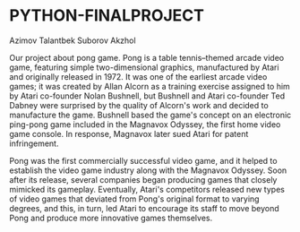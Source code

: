 # PYTHON-FINALPROJECT
Azimov Talantbek
Suborov Akzhol

Our project about pong game. 
Pong is a table tennis–themed arcade video game, featuring simple two-dimensional graphics,
manufactured by Atari and originally released in 1972. It was one of the earliest arcade video games;
it was created by Allan Alcorn as a training exercise assigned to him by Atari co-founder Nolan Bushnell,
but Bushnell and Atari co-founder Ted Dabney were surprised by the quality of Alcorn's work and 
decided to manufacture the game. Bushnell based the game's concept on an electronic ping-pong game 
included in the Magnavox Odyssey, the first home video game console. In response, Magnavox later
sued Atari for patent infringement.

Pong was the first commercially successful video game, and it helped to establish the video game
industry along with the Magnavox Odyssey. Soon after its release, several companies began producing games that
closely mimicked its gameplay. Eventually, Atari's competitors released new types of video games
that deviated from Pong's original format to varying degrees, and this, in turn, led Atari to encourage 
its staff to move beyond Pong and produce more innovative games themselves.

